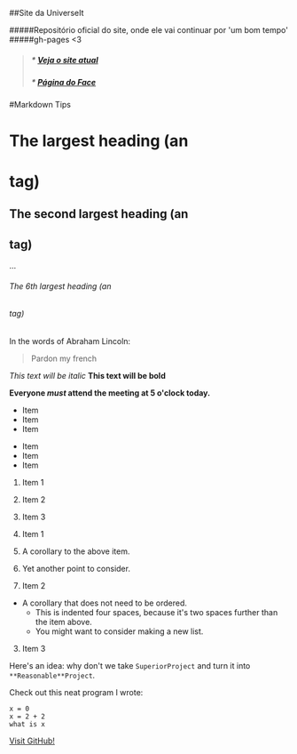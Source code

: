##Site da UniverseIt

#####Repositório oficial do site, onde ele vai continuar por 'um bom tempo'
#####gh-pages <3

> ##### * [Veja o site atual](http://UniverseIt.github.io)
> ##### * [Página do Face](https://www.facebook.com/pages/Universe-It/111334529216997)







#Markdown Tips

# The largest heading (an <h1> tag)
## The second largest heading (an <h2> tag)
…
###### The 6th largest heading (an <h6> tag)


In the words of Abraham Lincoln:

> Pardon my french

*This text will be italic*
**This text will be bold**

**Everyone _must_ attend the meeting at 5 o'clock today.**

* Item
* Item
* Item

- Item
- Item
- Item

1. Item 1
2. Item 2
3. Item 3

1. Item 1
  1. A corollary to the above item.
  2. Yet another point to consider.
2. Item 2
  * A corollary that does not need to be ordered.
    * This is indented four spaces, because it's two spaces further than the item above.
    * You might want to consider making a new list.
3. Item 3

Here's an idea: why don't we take `SuperiorProject` and turn it into `**Reasonable**Project`.

Check out this neat program I wrote:

```
x = 0
x = 2 + 2
what is x
```

[Visit GitHub!](https://www.github.com)

